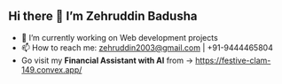 ## Hi there 👋 I’m Zehruddin Badusha
- 🔭 I’m currently working on Web development projects
- 📫 How to reach me: zehruddin2003@gmail.com | +91-9444465804
- Go visit my **Financial Assistant with AI** from -> https://festive-clam-149.convex.app/

